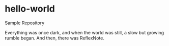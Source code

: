 # hello-world
Sample Repository

Everything was once dark, and when the world was still, a slow but growing rumble began. And then, there was ReflexNote.
